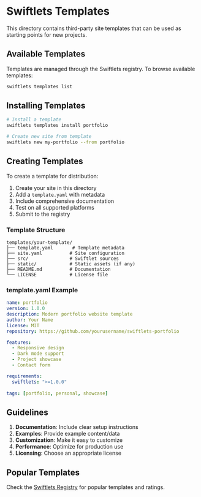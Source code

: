# Swiftlets Templates

This directory contains third-party site templates that can be used as starting points for new projects.

## Available Templates

Templates are managed through the Swiftlets registry. To browse available templates:

```bash
swiftlets templates list
```

## Installing Templates

```bash
# Install a template
swiftlets templates install portfolio

# Create new site from template
swiftlets new my-portfolio --from portfolio
```

## Creating Templates

To create a template for distribution:

1. Create your site in this directory
2. Add a `template.yaml` with metadata
3. Include comprehensive documentation
4. Test on all supported platforms
5. Submit to the registry

### Template Structure

```
templates/your-template/
├── template.yaml       # Template metadata
├── site.yaml          # Site configuration
├── src/               # Swiftlet sources
├── static/            # Static assets (if any)
├── README.md          # Documentation
└── LICENSE            # License file
```

### template.yaml Example

```yaml
name: portfolio
version: 1.0.0
description: Modern portfolio website template
author: Your Name
license: MIT
repository: https://github.com/yourusername/swiftlets-portfolio

features:
  - Responsive design
  - Dark mode support
  - Project showcase
  - Contact form

requirements:
  swiftlets: ">=1.0.0"
  
tags: [portfolio, personal, showcase]
```

## Guidelines

1. **Documentation**: Include clear setup instructions
2. **Examples**: Provide example content/data
3. **Customization**: Make it easy to customize
4. **Performance**: Optimize for production use
5. **Licensing**: Choose an appropriate license

## Popular Templates

Check the [Swiftlets Registry](https://swiftlets.dev/templates) for popular templates and ratings.